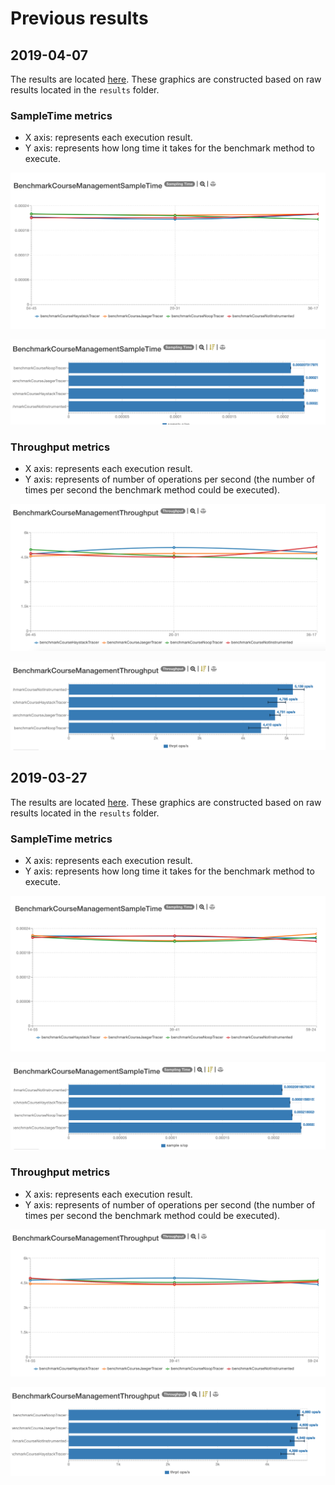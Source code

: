 # Previous results

## 2019-04-07

The results are located [here](http://jmh.morethan.io/?sources=https://raw.githubusercontent.com/gsoria/opentracing-java-benchmark/master/opentracing-benchmark-java-jaxrs/results/jmh-2019-04-07-16-04-45.json,https://raw.githubusercontent.com/gsoria/opentracing-java-benchmark/master/opentracing-benchmark-java-jaxrs/results/jmh-2019-04-07-16-20-31.json,https://raw.githubusercontent.com/gsoria/opentracing-java-benchmark/master/opentracing-benchmark-java-jaxrs/results/jmh-2019-04-07-16-36-17.json&topBar=Opentracing%20java%20jax-rs).
These graphics are constructed based on raw results located in the ``results`` folder.

### SampleTime metrics

- X axis: represents each execution result.
- Y axis: represents how long time it takes for the benchmark method to execute.

![BenchmarkPetclinicSampleTime-3](../results-imgs/BenchmarkCourseManagementSampleTime.3.png)

![BenchmarkPetclinicSampleTime-4](../results-imgs/BenchmarkCourseManagementSampleTime.4.png)

### Throughput metrics

- X axis: represents each execution result.
- Y axis: represents of number of operations per second  (the number of times per second the benchmark method could be executed).

![BenchmarkCourseManagementThroughput-3](../results-imgs/BenchmarkCourseManagementThroughput.3.png)

![BenchmarkCourseManagementThroughput-4](../results-imgs/BenchmarkCourseManagementThroughput.4.png)

## 2019-03-27

The results are located [here](http://jmh.morethan.io/?sources=https://raw.githubusercontent.com/gsoria/opentracing-java-benchmark/master/opentracing-benchmark-java-jaxrs/results/jmh-2019-03-27-13-14-55.json,https://raw.githubusercontent.com/gsoria/opentracing-java-benchmark/master/opentracing-benchmark-java-jaxrs/results/jmh-2019-03-27-13-39-41.json,https://raw.githubusercontent.com/gsoria/opentracing-java-benchmark/master/opentracing-benchmark-java-jaxrs/results/jmh-2019-03-27-13-59-24.json&topBar=Opentracing%20java%20jax-rs).
These graphics are constructed based on raw results located in the ``results`` folder.

### SampleTime metrics

- X axis: represents each execution result.
- Y axis: represents how long time it takes for the benchmark method to execute.

![BenchmarkPetclinicSampleTime-1](../results-imgs/BenchmarkCourseManagementSampleTime.1.png)

![BenchmarkPetclinicSampleTime-2](../results-imgs/BenchmarkCourseManagementSampleTime.2.png)

### Throughput metrics

- X axis: represents each execution result.
- Y axis: represents of number of operations per second  (the number of times per second the benchmark method could be executed).

![BenchmarkCourseManagementThroughput-1](../results-imgs/BenchmarkCourseManagementThroughput.1.png)

![BenchmarkCourseManagementThroughput-2](../results-imgs/BenchmarkCourseManagementThroughput.2.png)

